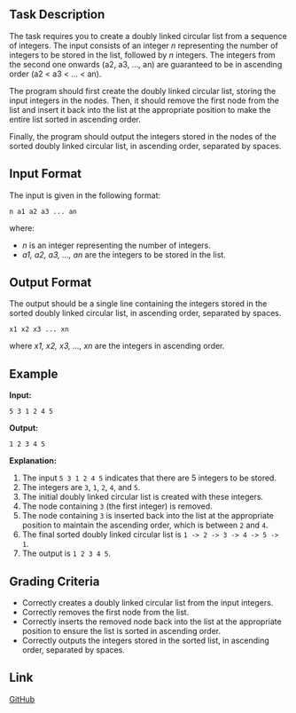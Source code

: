 ## Task Description

The task requires you to create a doubly linked circular list from a sequence of integers. The input consists of an integer *n* representing the number of integers to be stored in the list, followed by *n* integers. The integers from the second one onwards (a2, a3, ..., an) are guaranteed to be in ascending order (a2 < a3 < ... < an).

The program should first create the doubly linked circular list, storing the input integers in the nodes.  Then, it should remove the first node from the list and insert it back into the list at the appropriate position to make the entire list sorted in ascending order.

Finally, the program should output the integers stored in the nodes of the sorted doubly linked circular list, in ascending order, separated by spaces.

## Input Format

The input is given in the following format:

```
n a1 a2 a3 ... an
```

where:

*   *n* is an integer representing the number of integers.
*   *a1, a2, a3, ..., an* are the integers to be stored in the list.

## Output Format

The output should be a single line containing the integers stored in the sorted doubly linked circular list, in ascending order, separated by spaces.

```
x1 x2 x3 ... xn
```

where *x1, x2, x3, ..., xn* are the integers in ascending order.

## Example

**Input:**

```
5 3 1 2 4 5
```

**Output:**

```
1 2 3 4 5
```

**Explanation:**

1.  The input `5 3 1 2 4 5` indicates that there are 5 integers to be stored.
2.  The integers are `3`, `1`, `2`, `4`, and `5`.
3.  The initial doubly linked circular list is created with these integers.
4.  The node containing `3` (the first integer) is removed.
5.  The node containing `3` is inserted back into the list at the appropriate position to maintain the ascending order, which is between `2` and `4`.
6.  The final sorted doubly linked circular list is `1 -> 2 -> 3 -> 4 -> 5 -> 1`.
7.  The output is `1 2 3 4 5`.

## Grading Criteria

*   Correctly creates a doubly linked circular list from the input integers.
*   Correctly removes the first node from the list.
*   Correctly inserts the removed node back into the list at the appropriate position to ensure the list is sorted in ascending order.
*   Correctly outputs the integers stored in the sorted list, in ascending order, separated by spaces.

## Link

[GitHub](https://github.com/uLcdia/DSA/tree/main/lab/01/1)